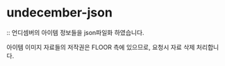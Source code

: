 # undecember-json
:: 언디셈버의 아이템 정보들을 json파일화 하였습니다.


아이템 이미지 자료들의 저작권은 FLOOR 측에 있으므로, 요청시 자료 삭제 처리합니다.

